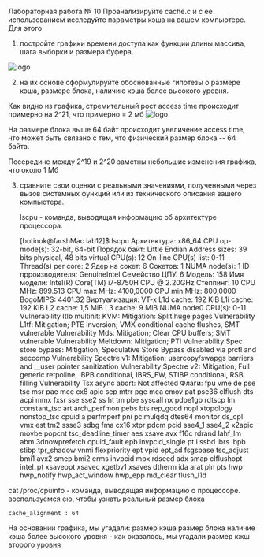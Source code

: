 Лабораторная работа № 10
Проанализируйте cache.c  и с ее использованием исследуйте параметры 
кэша на вашем компьютере. Для этого 
1. постройте графики времени доступа как функции длины массива, шага 
выборки и размера буфера. 

![logo](https://i.ibb.co/xsx1BmR/2020-06-18-21-11-50.png)

2. на их основе сформулируйте обоснованные гипотезы о  размере кэша, 
размере блока, наличию кэша более высокого уровня.

Как видно из графика, стремительный рост access time происходит примерно на 2^21,
что примерно = 2 мб 
![logo](https://i.ibb.co/gDVLY1R/2020-06-18-21-43-53.png)
 
 
На размере блока выше 64 байт происходит увеличение access time, что может 
быть связано с тем, что физический размер блока -- 64 байта. 
 
Посередине между 2^19 и 2^20 заметны небольшие изменения графика, что около 1 Мб
 
3. сравните свои оценки с реальными значениями, полученными через 
вызов системных функций или из технического описания вашего компьютера.

   
    lscpu - команда, выводящая информацию об архитектуре процессора.
    
    [botinok@farshMac lab12]$ lscpu
    Архитектура:                     x86_64
    CPU op-mode(s):                  32-bit, 64-bit
    Порядок байт:                    Little Endian
    Address sizes:                   39 bits physical, 48 bits virtual
    CPU(s):                          12
    On-line CPU(s) list:             0-11
    Thread(s) per core:              2
    Ядер на сокет:                   6
    Сокетов:                         1
    NUMA node(s):                    1
    ID прроизводителя:               GenuineIntel
    Семейство ЦПУ:                   6
    Модель:                          158
    Имя модели:                      Intel(R) Core(TM) i7-8750H CPU @ 2.20GHz
    Степпинг:                        10
    CPU MHz:                         899.513
    CPU max MHz:                     4100,0000
    CPU min MHz:                     800,0000
    BogoMIPS:                        4401.32
    Виртуализация:                   VT-x
    L1d cache:                       192 KiB
    L1i cache:                       192 KiB
    L2 cache:                        1,5 MiB
    L3 cache:                        9 MiB
    NUMA node0 CPU(s):               0-11
    Vulnerability Itlb multihit:     KVM: Mitigation: Split huge pages
    Vulnerability L1tf:              Mitigation; PTE Inversion; VMX conditional cache flushes, SMT vulnerable
    Vulnerability Mds:               Mitigation; Clear CPU buffers; SMT vulnerable
    Vulnerability Meltdown:          Mitigation; PTI
    Vulnerability Spec store bypass: Mitigation; Speculative Store Bypass disabled via prctl and seccomp
    Vulnerability Spectre v1:        Mitigation; usercopy/swapgs barriers and __user pointer sanitization
    Vulnerability Spectre v2:        Mitigation; Full generic retpoline, IBPB conditional, IBRS_FW, STIBP conditional, RSB filling
    Vulnerability Tsx async abort:   Not affected
    Флаги:                           fpu vme de pse tsc msr pae mce cx8 apic sep mtrr pge mca cmov pat pse36 clflush dts acpi mmx fxsr sse sse2 ss ht tm pbe syscall nx pdpe1gb rdtscp lm constant_tsc art arch_perfmon pebs bts rep_good nopl xtopology nonstop_tsc cpuid a
                                     perfmperf pni pclmulqdq dtes64 monitor ds_cpl vmx est tm2 ssse3 sdbg fma cx16 xtpr pdcm pcid sse4_1 sse4_2 x2apic movbe popcnt tsc_deadline_timer aes xsave avx f16c rdrand lahf_lm abm 3dnowprefetch cpuid_fault epb invpcid_single pt
                                     i ssbd ibrs ibpb stibp tpr_shadow vnmi flexpriority ept vpid ept_ad fsgsbase tsc_adjust bmi1 avx2 smep bmi2 erms invpcid mpx rdseed adx smap clflushopt intel_pt xsaveopt xsavec xgetbv1 xsaves dtherm ida arat pln pts hwp hwp_notify 
                                     hwp_act_window hwp_epp md_clear flush_l1d

cat /proc/cpuinfo - команда, выводящая информацию о процессоре.
воспользуемся ею, чтобы узнать реальный размер блока

    cache_alignment : 64

На основании графика, мы угадали:
размер кэша
размер блока
наличие кэша более высокого уровня - как оказалось, мы угадали размер кжш второго уровня